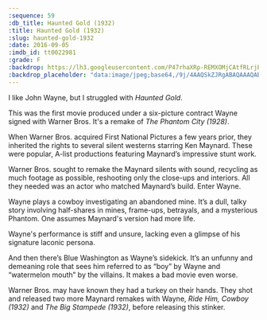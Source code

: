 ```yaml
---
:sequence: 59
:db_title: Haunted Gold (1932)
:title: Haunted Gold (1932)
:slug: haunted-gold-1932
:date: 2016-09-05
:imdb_id: tt0022981
:grade: F
:backdrop: https://lh3.googleusercontent.com/P47rhaXRp-REMXOMjCAtfRLrjETjpyxTOAZPehjXp1xY9gEh7RjAsmPFA0ZmlVKyzcds9tQD52qQ=w1000-l75-rj
:backdrop_placeholder: "data:image/jpeg;base64,/9j/4AAQSkZJRgABAQAAAQABAAD/2wCEACgcHiMeGSgjISMtKygwPGRBPDc3PHtYXUlkkYCZlo+AjIqgtObDoKrarYqMyP/L2u71////m8H////6/+b9//gBKy0tMCkwajU1auyZgJns7Ozs7Ozs7Ozs7Ozs7Ozs7Ozs7Ozs7Ozs7Ozs7Ozs7Ozs7Ozs7Ozs7Ozs7Ozs7Ozs7P/AABEIAAsAFAMBIgACEQEDEQH/xAAXAAADAQAAAAAAAAAAAAAAAAAAAQME/8QAIhAAAQQBAgcAAAAAAAAAAAAAAQACAxEhBCISMTJRYXGx/8QAFAEBAAAAAAAAAAAAAAAAAAAAAP/EABQRAQAAAAAAAAAAAAAAAAAAAAD/2gAMAwEAAhEDEQA/AK6djZo3hztziQPClcwIi7DFe02bdU/hxQCpruomzi/iBRSPa2nWDfIoWeMlrAAcUhB//9k="
---
```


I like John Wayne, but I struggled with _Haunted Gold_.

This was the first movie produced under a six-picture contract Wayne signed with Warner Bros. It's a remake of _The Phantom City (1928)_.

When Warner Bros. acquired First National Pictures a few years prior, they inherited the rights to several silent westerns starring Ken Maynard. These were popular, A-list productions featuring Maynard’s impressive stunt work.

Warner Bros. sought to remake the Maynard silents with sound, recycling as much footage as possible, reshooting only the close-ups and interiors. All they needed was an actor who matched Maynard’s build. Enter Wayne.

Wayne plays a cowboy investigating an abandoned mine. It’s a dull, talky story involving half-shares in mines, frame-ups, betrayals, and a mysterious Phantom. One assumes Maynard's version had more life.

Wayne's performance is stiff and unsure, lacking even a glimpse of his signature laconic persona.

And then there’s Blue Washington as Wayne’s sidekick. It’s an unfunny and demeaning role that sees him referred to as “boy” by Wayne and “watermelon mouth” by the villains. It makes a bad movie even worse.

Warner Bros. may have known they had a turkey on their hands. They shot and released two more Maynard remakes with Wayne, _Ride Him, Cowboy (1932)_ and _The Big Stampede (1932)_, before releasing this stinker.
